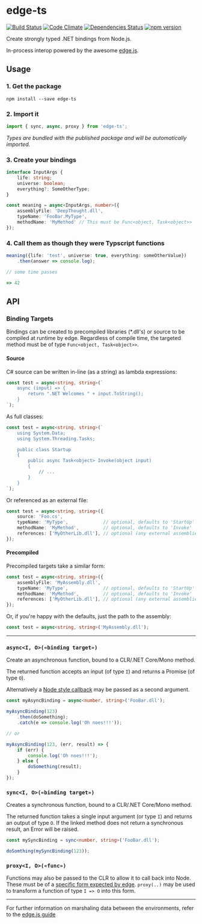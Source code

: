 # edge-ts

[![Build Status](https://travis-ci.org/acaprojects/edge-ts.svg?branch=master)](https://travis-ci.org/acaprojects/edge-ts)
[![Code Climate](https://codeclimate.com/github/acaprojects/edge-ts/badges/gpa.svg)](https://codeclimate.com/github/acaprojects/edge-ts)
[![Dependencies Status](https://david-dm.org/acaprojects/edge-ts/status.svg)](https://david-dm.org/acaprojects/edge-ts)
[![npm version](https://badge.fury.io/js/edge-ts.svg)](https://badge.fury.io/js/edge-ts)

Create strongly typed .NET bindings from Node.js.

In-process interop powered by the awesome [edge.js](https://github.com/tjanczuk/edge).

## Usage

### 1. Get the package

```shell
npm install --save edge-ts
```

### 2. Import it

```typescript
import { sync, async, proxy } from 'edge-ts';
```
*Types are bundled with the published package and will be automatically imported.*

### 3. Create your bindings

```typescript
interface InputArgs {
    life: string;
    universe: boolean;
    everything?: SomeOtherType;
}

const meaning = async<InputArgs, number>({
    assemblyFile: 'DeepThought.dll',
    typeName: 'FooBar.MyType',
    methodName: 'MyMethod' // This must be Func<object, Task<object>>
});
```

### 4. Call them as though they were Typscript functions

```typescript
meaning({life: 'test', universe: true, everything: someOtherValue})
    .then(answer => console.log);

// some time passes

=> 42
```

## API

### Binding Targets

Bindings can be created to precompiled libraries (*.dll's) or source to be compiled at runtime by edge. Regardless of compile time, the targeted method must be of type `Func<object, Task<object>>`.

#### Source

C# source can be written in-line (as a string) as lambda expressions:

```typescript
const test = async<string, string>(`
    async (input) => {
        return ".NET Welcomes " + input.ToString();
    }
`);
```

As full classes:

```typescript
const test = async<string, string>(`
    using System.Data;
    using System.Threading.Tasks;

    public class Startup
    {
        public async Task<object> Invoke(object input)
        {
            // ...
        }
    }
`);
```

Or referenced as an external file:

```typescript
const test = async<string, string>({
    source: 'Foo.cs',
    typeName: 'MyType',             // optional, defaults to 'StartUp'
    methodName: 'MyMethod',         // optional, defaults to 'Invoke'
    references: ['MyOtherLib.dll'], // optional (any external assemblies required)
});
```

#### Precompiled

Precompiled targets take a similar form:

```typescript
const test = async<string, string>({
    assemblyFile: 'MyAssembly.dll',
    typeName: 'MyType',             // optional, defaults to 'StartUp'
    methodName: 'MyMethod',         // optional, defaults to 'Invoke'
    references: ['MyOtherLib.dll'], // optional (any external assemblies required)
});
```

Or, if you're happy with the defaults, just the path to the assembly:

```typescript
const test = async<string, string>('MyAssembly.dll');
```

---


### `async<I, O>(«binding target»)`

Create an asynchronous function, bound to a CLR/.NET Core/Mono method.

The returned function accepts an input (of type `I`) and returns a Promise (of type `O`).

Alternatively a [Node style callback](https://nodejs.org/api/errors.html#errors_node_js_style_callbacks) may be passed as a second argument.

```typescript
const myAsyncBinding = async<number, string>('FooBar.dll');

myAsyncBinding(123)
    .then(doSomething);
    .catch(e => console.log('Oh noes!!!'));

// or

myAsyncBinding(123, (err, result) => {
    if (err) {
        console.log('Oh noes!!!');
    } else {
        doSomething(result);
    }
});
```


### `sync<I, O>(«binding target»)`

Creates a synchronous function, bound to a CLR/.NET Core/Mono method.

The returned function takes a single input argument (or type `I`) and returns an output of type `O`. If the linked method does not return a synchronous result, an Error will be raised.

```typescript
const mySyncBinding = sync<number, string>('FooBar.dll');

doSomthing(mySyncBinding(123));
```

### `proxy<I, O>(«func»)`

Functions may also be passed to the CLR to allow it to call back into Node. These must be of a [specific form expected by edge](https://github.com/tjanczuk/edge#how-to-call-nodejs-from-c). `proxy(..)` may be used to transform a function of type `I => O` into this form.

---

For further information on marshaling data between the environments, refer to the [edge.js guide](https://github.com/tjanczuk/edge#how-to-marshal-data-between-c-and-nodejs)
